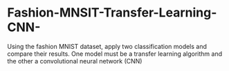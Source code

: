# Fashion-MNSIT-Transfer-Learning-CNN-

Using the fashion MNIST dataset, apply two classification models and
compare their results. One model must be a transfer learning algorithm and the other a convolutional
neural network (CNN)
